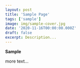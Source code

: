 ```yaml
---
layout: post
title: 'Sample Page'
tags: ['sample']
image: img/sample-cover.jpg
date: '2020-11-16T00:00:00.000Z'
draft: false
excerpt: Description...
---
```


**Sample**

more text...
